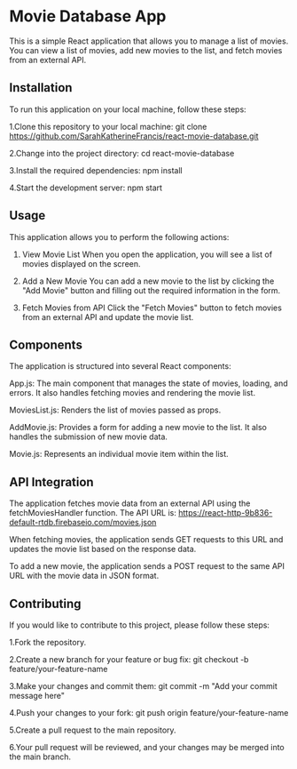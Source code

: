 # Movie Database App

This is a simple React application that allows you to manage a list of movies. You can view a list of movies, add new movies to the list, and fetch movies from an external API.

## Installation
To run this application on your local machine, follow these steps:

1.Clone this repository to your local machine:
git clone https://github.com/SarahKatherineFrancis/react-movie-database.git

2.Change into the project directory:
cd react-movie-database

3.Install the required dependencies:
npm install

4.Start the development server:
npm start

## Usage
This application allows you to perform the following actions:

1. View Movie List
When you open the application, you will see a list of movies displayed on the screen.

3. Add a New Movie
You can add a new movie to the list by clicking the "Add Movie" button and filling out the required information in the form.

5. Fetch Movies from API
Click the "Fetch Movies" button to fetch movies from an external API and update the movie list.

## Components
The application is structured into several React components:

App.js: The main component that manages the state of movies, loading, and errors. It also handles fetching movies and rendering the movie list.

MoviesList.js: Renders the list of movies passed as props.

AddMovie.js: Provides a form for adding a new movie to the list. It also handles the submission of new movie data.

Movie.js: Represents an individual movie item within the list.

## API Integration
The application fetches movie data from an external API using the fetchMoviesHandler function. The API URL is:
https://react-http-9b836-default-rtdb.firebaseio.com/movies.json

When fetching movies, the application sends GET requests to this URL and updates the movie list based on the response data.

To add a new movie, the application sends a POST request to the same API URL with the movie data in JSON format.

## Contributing
If you would like to contribute to this project, please follow these steps:

1.Fork the repository.

2.Create a new branch for your feature or bug fix:
git checkout -b feature/your-feature-name

3.Make your changes and commit them:
git commit -m "Add your commit message here"

4.Push your changes to your fork:
git push origin feature/your-feature-name

5.Create a pull request to the main repository.

6.Your pull request will be reviewed, and your changes may be merged into the main branch.
